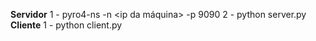 **Servidor**
	1 - pyro4-ns -n <ip da máquina> -p 9090
	2 - python server.py
**Cliente**
	1 - python client.py
